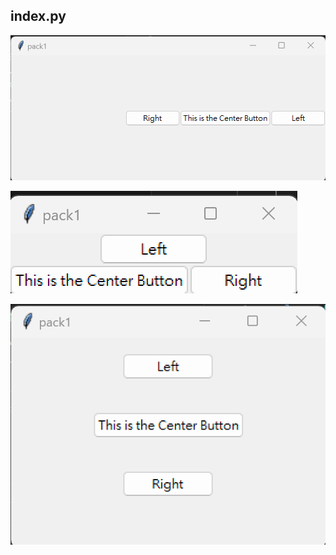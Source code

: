 ## index.py
![index1.py](./image/pic1.png)

![index2.py](./image/pic2.png)

![index3.py](./image/pic3.png)
